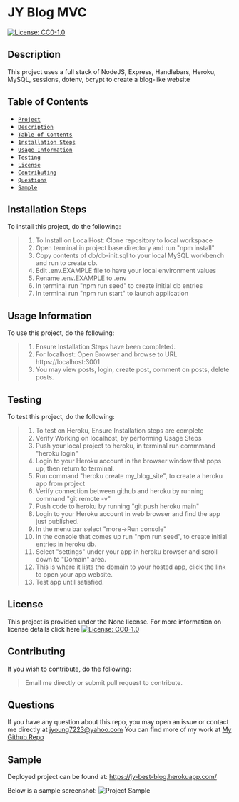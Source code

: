 
# JY Blog MVC
[![License: CC0-1.0](https://licensebuttons.net/l/zero/1.0/80x15.png)](http://creativecommons.org/publicdomain/zero/1.0/)
## Description
This project uses a full stack of NodeJS, Express, Handlebars, Heroku, MySQL, sessions, dotenv, bcrypt to create a blog-like website
## Table of Contents
* [`Project`](#)
* [`Description`](#Description)
* [`Table of Contents`](#Table-of-Contents)
* [`1nstallation Steps`](#Installation-Steps)
* [`Usage Information`](#Usage-Information)
* [`Testing`](#Testing)
* [`License`](#License)
* [`Contributing`](#Contributing)
* [`Questions`](#Questions)
* [`Sample`](#Sample)
## Installation Steps
To install this project, do the following:
> 1. To Install on LocalHost:   Clone repository to local workspace
> 2. Open terminal in project base directory and run "npm install"
> 3. Copy contents of db/db-init.sql to your local MySQL workbench and run to create db.
> 4. Edit .env.EXAMPLE file to have your local environment values
> 5. Rename .env.EXAMPLE to .env
> 6. In terminal run "npm run seed" to create initial db entries
> 7. In terminal run "npm run start" to launch application

## Usage Information
To use this project, do the following:
> 1. Ensure Installation Steps have been completed.
> 2. For localhost:   Open Browser and browse to URL https://localhost:3001
> 3. You may view posts, login, create post, comment on posts, delete posts.

## Testing
To test this project, do the following:
> 1. To test on Heroku, Ensure Installation steps are complete
> 2. Verify Working on localhost, by performing Usage Steps
> 3. Push your local project to heroku, in terminal run commmand "heroku login"
> 4. Login to your Heroku account in the browser window that pops up, then return to terminal.
> 5. Run command "heroku create my_blog_site", to create a heroku app from project
> 6. Verify connection between github and heroku by running command "git remote -v"
> 7. Push code to heroku by running "git push heroku main"
> 8. Login to your Heroku account in web browser and find the app just published.
> 9. In the menu bar select "more->Run console"
> 10. In the console that comes up run "npm run seed", to create initial entries in heroku db.
> 11. Select "settings" under your app in heroku browser and scroll down to "Domain" area.
> 12. This is where it lists the domain to your hosted app, click the link to open your app website.
> 13. Test app until satisfied.

## License
This project is provided under the None license. For more information on license details click here [![License: CC0-1.0](https://licensebuttons.net/l/zero/1.0/80x15.png)](http://creativecommons.org/publicdomain/zero/1.0/)
## Contributing
If you wish to contribute, do the following:
> Email me directly or submit pull request to contribute.
## Questions
If you have any question about this repo, you may open an issue or contact me directly at jyoung7223@yahoo.com
You can find more of my work at [My Github Repo](https://github.com/JYoung7223 "My GitHub Repo")
## Sample
Deployed project can be found at: https://jy-best-blog.herokuapp.com/

Below is a sample screenshot:
![Project Sample](https://jy-best-blog.herokuapp.com/ "Project Sample")
